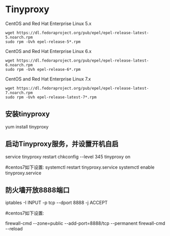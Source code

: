 # Tinyproxy

CentOS and Red Hat Enterprise Linux 5.x
```
wget https://dl.fedoraproject.org/pub/epel/epel-release-latest-5.noarch.rpm
sudo rpm -Uvh epel-release-5*.rpm
```
CentOS and Red Hat Enterprise Linux 6.x
```
wget https://dl.fedoraproject.org/pub/epel/epel-release-latest-6.noarch.rpm
sudo rpm -Uvh epel-release-6*.rpm
```
CentOS and Red Hat Enterprise Linux 7.x
```
wget https://dl.fedoraproject.org/pub/epel/epel-release-latest-7.noarch.rpm
sudo rpm -Uvh epel-release-latest-7*.rpm
```

## 安装tinyproxy
yum install tinyproxy


## 启动Tinyproxy服务，并设置开机自启

service tinyproxy restart
chkconfig --level 345 tinyproxy on

#centos7如下设置:
systemctl restart  tinyproxy.service
systemctl enable tinyproxy.service


## 防火墙开放8888端口
iptables -I INPUT -p tcp --dport 8888 -j ACCEPT

#centos7如下设置:

firewall-cmd --zone=public --add-port=8888/tcp --permanent
firewall-cmd --reload
